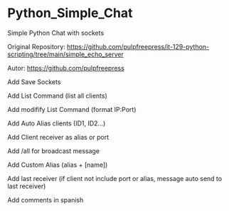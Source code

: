 # Python_Simple_Chat

Simple Python Chat with sockets 

Original Repository:  https://github.com/pulpfreepress/it-129-python-scripting/tree/main/simple_echo_server

Autor: https://github.com/pulpfreepress

Add Save Sockets

Add List Command (list all clients)

Add modifify List Command (format IP:Port)

Add Auto Alias clients (ID1, ID2...)

Add Client receiver as alias or port

Add /all for broadcast message

Add Custom Alias (alias + [name])

Add last receiver (if client not include port or alias, message auto send to last receiver)

Add comments in spanish 

